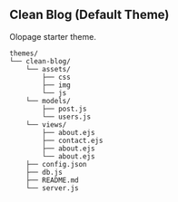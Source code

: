 
## Clean Blog (Default Theme)

Olopage starter theme.

```
themes/
└── clean-blog/
    └── assets/
        ├── css
        ├── img
        └── js
    └── models/
        ├── post.js
        └── users.js
    └── views/
        ├── about.ejs
        ├── contact.ejs
        ├── about.ejs
        └── about.ejs
    ├── config.json
    ├── db.js
    ├── README.md
    └── server.js
```